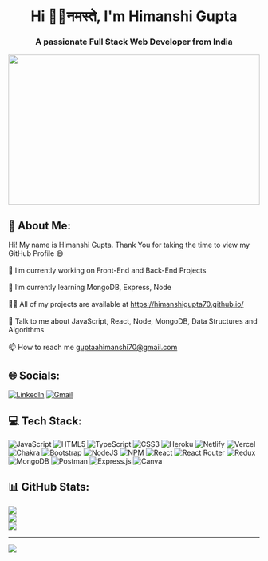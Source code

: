 <h1 align="center">Hi 👋👏नमस्ते, I'm Himanshi Gupta</h1>
<h3 align="center">A passionate Full Stack Web Developer from India</h3>

<img width="100%" height="300px"  object-fit="cover"  src="[https://www.wingstechsolutions.com/wp-content/uploads/2022/03/full-stack-development.gif](https://camo.githubusercontent.com/5ff9182d12e799168a3bb67b88df7388ae08ede3/68747470733a2f2f6d69726f2e6d656469756d2e636f6d2f6d61782f3837352f312a7164415731546a434e353768316c6275757a766368672e676966)" alt="" />


## 💫 About Me:
Hi! My name is Himanshi Gupta. Thank You for taking the time to view my GitHub Profile 😄<br><br>🔭 I’m currently working on Front-End and Back-End Projects<br><br>🌱 I’m currently learning MongoDB, Express, Node <br><br>👨‍💻 All of my projects are available at https://himanshigupta70.github.io/ <br><br>💬 Talk to me about JavaScript, React, Node, MongoDB, Data Structures and Algorithms<br><br>📫 How to reach me guptaahimanshi70@gmail.com
## 🌐 Socials:
[![LinkedIn](https://img.shields.io/badge/LinkedIn-%230077B5.svg?logo=linkedin&logoColor=white)](https://www.linkedin.com/in/himanshi-gupta-aab83b129/) 
[![Gmail](https://img.shields.io/badge/Gmail-%230077B5.svg?logo=gmail&logoColor=Orange)](email=guptaahimanshi70@gmail.com)


## 💻 Tech Stack:
![JavaScript](https://img.shields.io/badge/javascript-%23323330.svg?style=for-the-badge&logo=javascript&logoColor=%23F7DF1E) ![HTML5](https://img.shields.io/badge/html5-%23E34F26.svg?style=for-the-badge&logo=html5&logoColor=white) ![TypeScript](https://img.shields.io/badge/typescript-%23007ACC.svg?style=for-the-badge&logo=typescript&logoColor=white) ![CSS3](https://img.shields.io/badge/css3-%231572B6.svg?style=for-the-badge&logo=css3&logoColor=white) ![Heroku](https://img.shields.io/badge/heroku-%23430098.svg?style=for-the-badge&logo=heroku&logoColor=white) ![Netlify](https://img.shields.io/badge/netlify-%23000000.svg?style=for-the-badge&logo=netlify&logoColor=#00C7B7) ![Vercel](https://img.shields.io/badge/vercel-%23000000.svg?style=for-the-badge&logo=vercel&logoColor=white) ![Chakra](https://img.shields.io/badge/chakra-%234ED1C5.svg?style=for-the-badge&logo=chakraui&logoColor=white) ![Bootstrap](https://img.shields.io/badge/bootstrap-%23563D7C.svg?style=for-the-badge&logo=bootstrap&logoColor=white) ![NodeJS](https://img.shields.io/badge/node.js-6DA55F?style=for-the-badge&logo=node.js&logoColor=white) ![NPM](https://img.shields.io/badge/NPM-%23000000.svg?style=for-the-badge&logo=npm&logoColor=white) ![React](https://img.shields.io/badge/react-%2320232a.svg?style=for-the-badge&logo=react&logoColor=%2361DAFB) ![React Router](https://img.shields.io/badge/React_Router-CA4245?style=for-the-badge&logo=react-router&logoColor=white) ![Redux](https://img.shields.io/badge/redux-%23593d88.svg?style=for-the-badge&logo=redux&logoColor=white) ![MongoDB](https://img.shields.io/badge/MongoDB-%234ea94b.svg?style=for-the-badge&logo=mongodb&logoColor=white) ![Postman](https://img.shields.io/badge/Postman-FF6C37?style=for-the-badge&logo=postman&logoColor=white) ![Express.js](https://img.shields.io/badge/express.js-%23404d59.svg?style=for-the-badge&logo=express&logoColor=%2361DAFB) ![Canva](https://img.shields.io/badge/Canva-%2300C4CC.svg?style=for-the-badge&logo=Canva&logoColor=white)

## 📊 GitHub Stats:
![](https://github-readme-stats.vercel.app/api?username=HimanshiGupta70&theme=radical&hide_border=false&include_all_commits=false&count_private=false)<br/>
![](https://github-readme-streak-stats.herokuapp.com/?user=HimanshiGupta70&theme=radical&hide_border=false)<br/>
![](https://github-readme-stats.vercel.app/api/top-langs/?username=HimanshiGupta70&theme=radical&hide_border=false&include_all_commits=false&count_private=false&layout=compact)

---
[![](https://visitcount.itsvg.in/api?id=HimanshiGupta70&icon=0&color=3)](https://visitcount.itsvg.in)
